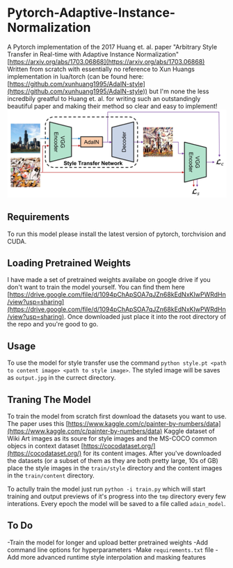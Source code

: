 # Pytorch-Adaptive-Instance-Normalization

A Pytorch implementation of the 2017 Huang et. al. paper "Arbitrary Style Transfer in Real-time with Adaptive Instance Normalization" [https://arxiv.org/abs/1703.06868](https://arxiv.org/abs/1703.06868)
Written from scratch with essentially no reference to Xun Huangs implementation in lua/torch (can be found here: [https://github.com/xunhuang1995/AdaIN-style](https://github.com/xunhuang1995/AdaIN-style)) but I'm none the less incredbily greatful to Huang et. al. for writing such an outstandingly beautiful paper and making their method so clear and easy to implement!
![Architecture](./architecture.jpg)

## Requirements

To run this model please install the latest version of pytorch, torchvision and CUDA.

## Loading Pretrained Weights

I have made a set of pretrained weights availabe on google drive if you don't want to train the model yourself. You can find them here [https://drive.google.com/file/d/1094pChApSOA7qJZn68kEdNxKIwPWRdHn/view?usp=sharing](https://drive.google.com/file/d/1094pChApSOA7qJZn68kEdNxKIwPWRdHn/view?usp=sharing).
Once downloaded just place it into the root directory of the repo and you're good to go. 

## Usage

To use the model for style transfer use the command `python style.pt <path to content image> <path to style image>`. 
The styled image will be saves as `output.jpg` in the currect directory.

## Traning The Model

To train the model from scratch first download the datasets you want to use. The paper uses this [https://www.kaggle.com/c/painter-by-numbers/data](https://www.kaggle.com/c/painter-by-numbers/data) Kaggle dataset of Wiki Art images as its soure for style images and the MS-COCO common objecs in context dataset [https://cocodataset.org/](https://cocodataset.org/) for its content images. After you've downloaded the datasets (or a subset of them as they are both pretty large, 10s of GB) place the style images in the `train/style` directory and the content images in the `train/content` directory.

To actully train the model just run `python -i train.py` which will start training and output previews of it's progress into the `tmp` directory every few interations.
Every epoch the model will be saved to a file called `adain_model`.

## To Do
-Train the model for longer and upload better pretrained weights
-Add command line options for hyperparameters
-Make `requirements.txt` file
-Add more advanced runtime style interpolation and masking features
